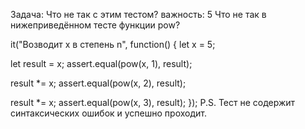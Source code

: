 Задача: 
Что не так с этим тестом?
важность: 5
Что не так в нижеприведённом тесте функции pow?

it("Возводит x в степень n", function() {
let x = 5;

let result = x;
assert.equal(pow(x, 1), result);

result *= x;
assert.equal(pow(x, 2), result);

result *= x;
assert.equal(pow(x, 3), result);
});
P.S. Тест не содержит синтаксических ошибок и успешно проходит.